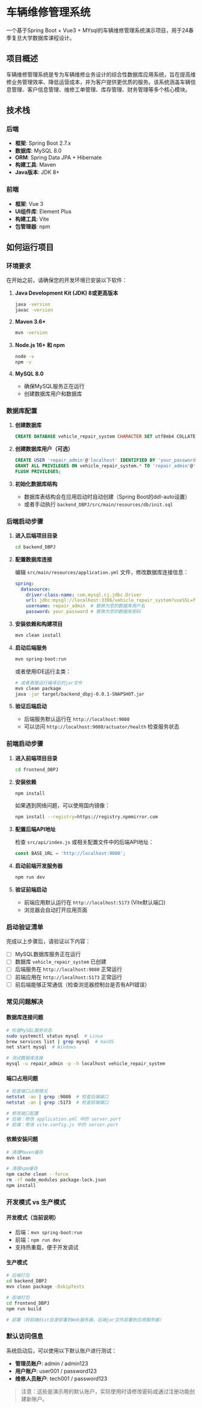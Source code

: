 # 车辆维修管理系统

一个基于Spring Boot + Vue3 + MYsql的车辆维修管理系统演示项目，用于24春季复旦大学数据库课程设计。

## 项目概述

车辆维修管理系统是专为车辆维修业务设计的综合性数据库应用系统，旨在提高维修业务管理效率、降低运营成本，并为客户提供更优质的服务。该系统涵盖车辆信息管理、客户信息管理、维修工单管理、库存管理、财务管理等多个核心模块。

## 技术栈

### 后端
- **框架**: Spring Boot 2.7.x
- **数据库**: MySQL 8.0
- **ORM**: Spring Data JPA + Hibernate
- **构建工具**: Maven
- **Java版本**: JDK 8+

### 前端
- **框架**: Vue 3
- **UI组件库**: Element Plus
- **构建工具**: Vite
- **包管理器**: npm

## 如何运行项目

### 环境要求

在开始之前，请确保您的开发环境已安装以下软件：

1. **Java Development Kit (JDK) 8或更高版本**
   ```bash
   java -version
   javac -version
   ```

2. **Maven 3.6+**
   ```bash
   mvn -version
   ```

3. **Node.js 16+ 和 npm**
   ```bash
   node -v
   npm -v
   ```

4. **MySQL 8.0**
   - 确保MySQL服务正在运行
   - 创建数据库用户和数据库

### 数据库配置

1. **创建数据库**
   ```sql
   CREATE DATABASE vehicle_repair_system CHARACTER SET utf8mb4 COLLATE utf8mb4_unicode_ci;
   ```

2. **创建数据库用户（可选）**
   ```sql
   CREATE USER 'repair_admin'@'localhost' IDENTIFIED BY 'your_password';
   GRANT ALL PRIVILEGES ON vehicle_repair_system.* TO 'repair_admin'@'localhost';
   FLUSH PRIVILEGES;
   ```

3. **初始化数据库结构**
   - 数据库表结构会在应用启动时自动创建（Spring Boot的ddl-auto设置）
   - 或者手动执行 `backend_DBPJ/src/main/resources/db/init.sql`

### 后端启动步骤

1. **进入后端项目目录**
   ```bash
   cd backend_DBPJ
   ```

2. **配置数据库连接**
   
   编辑 `src/main/resources/application.yml` 文件，修改数据库连接信息：
   ```yaml
   spring:
     datasource:
       driver-class-name: com.mysql.cj.jdbc.Driver
       url: jdbc:mysql://localhost:3306/vehicle_repair_system?useSSL=false&serverTimezone=Asia/Shanghai&characterEncoding=utf8
       username: repair_admin  # 替换为您的数据库用户名
       password: your_password # 替换为您的数据库密码
   ```

3. **安装依赖和构建项目**
   ```bash
   mvn clean install
   ```

4. **启动后端服务**
   ```bash
   mvn spring-boot:run
   ```
   
   或者使用IDE运行主类：
   ```bash
   # 或者直接运行编译后的jar文件
   mvn clean package
   java -jar target/backend_dbpj-0.0.1-SNAPSHOT.jar
   ```

5. **验证后端启动**
   - 后端服务默认运行在 `http://localhost:9080`
   - 可以访问 `http://localhost:9080/actuator/health` 检查服务状态

### 前端启动步骤

1. **进入前端项目目录**
   ```bash
   cd frontend_DBPJ
   ```

2. **安装依赖**
   ```bash
   npm install
   ```
   
   如果遇到网络问题，可以使用国内镜像：
   ```bash
   npm install --registry=https://registry.npmmirror.com
   ```

3. **配置后端API地址**
   
   检查 `src/api/index.js` 或相关配置文件中的后端API地址：
   ```javascript
   const BASE_URL = 'http://localhost:9080';
   ```

4. **启动前端开发服务器**
   ```bash
   npm run dev
   ```

5. **验证前端启动**
   - 前端应用默认运行在 `http://localhost:5173` (Vite默认端口)
   - 浏览器会自动打开应用页面

### 启动验证清单

完成以上步骤后，请验证以下内容：

- [ ] MySQL数据库服务正在运行
- [ ] 数据库 `vehicle_repair_system` 已创建
- [ ] 后端服务在 `http://localhost:9080` 正常运行
- [ ] 前端应用在 `http://localhost:5173` 正常运行
- [ ] 前后端能够正常通信（检查浏览器控制台是否有API错误）

### 常见问题解决

#### 数据库连接问题
```bash
# 检查MySQL服务状态
sudo systemctl status mysql  # Linux
brew services list | grep mysql  # macOS
net start mysql  # Windows

# 测试数据库连接
mysql -u repair_admin -p -h localhost vehicle_repair_system
```

#### 端口占用问题
```bash
# 检查端口占用情况
netstat -an | grep :9080  # 检查后端端口
netstat -an | grep :5173  # 检查前端端口

# 修改端口配置
# 后端：修改 application.yml 中的 server.port
# 前端：修改 vite.config.js 中的 server.port
```

#### 依赖安装问题
```bash
# 清理Maven缓存
mvn clean

# 清理npm缓存
npm cache clean --force
rm -rf node_modules package-lock.json
npm install
```

### 开发模式 vs 生产模式

#### 开发模式（当前说明）
- 后端：`mvn spring-boot:run`
- 前端：`npm run dev`
- 支持热重载，便于开发调试

#### 生产模式
```bash
# 后端打包
cd backend_DBPJ
mvn clean package -DskipTests

# 前端打包
cd frontend_DBPJ
npm run build

# 部署（将前端dist目录部署到Web服务器，后端jar文件部署到应用服务器）
```

### 默认访问信息

系统启动后，可以使用以下默认账户进行测试：

- **管理员账户**: admin / admin123
- **用户账户**: user001 / password123  
- **维修人员账户**: tech001 / password123

> 注意：这些是演示用的默认账户，实际使用时请修改密码或通过注册功能创建新账户。



